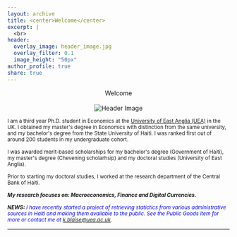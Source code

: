 ```yaml
---
layout: archive
title: <center>Welcome</center>
excerpt: |
  <br>
header:
  overlay_image: header_image.jpg
  overlay_filter: 0.1   
  image_height: "50px"
author_profile: true
share: true
---
```


<center>Welcome</center>

<br>

<div style="text-align: center;">
  <img src="header_image.jpg" alt="Header Image" style="max-width: 500px; max-height: 300px;">
</div>


 <sub> I am a third year Ph.D. student in Economics at the [University of East Anglia (UEA)](https://www.uea.ac.uk/about/school-of-economics) in the UK. I obtained my master's degree in Economics with distinction from the same university, and my bachelor's degree from the State University of Haiti. I was ranked first out of around 200 students in my undergraduate cohort.  <sub> 
  
 <sub> I was awarded merit-based scholarships for my bachelor's degree (Government of Haiti), my master's degree (Chevening scholarhsip) and my doctoral studies (University of East Anglia). </sub>
 
 <sub> Prior to starting my doctoral studies, I worked at the research department of the Central Bank of Haiti. </sub>
 
 <sub> ***My research focuses on: Macroeconomics, Finance and Digital Currencies.*** </sub>

<sub> ***NEWS:***  <span style="color:blue"> *I have recently started a project of retrieving statictics from various administrative sources in Haiti and making them available to the public. See the Public Goods item for more or contact me at k.blaise@uea.ac.uk*.</span> 
  
---


